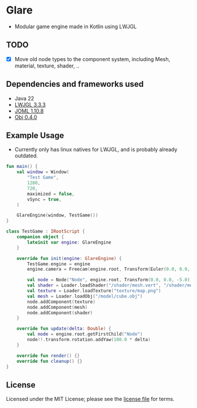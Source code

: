 # Glare
- Modular game engine made in Kotlin using LWJGL

## TODO
- [x] Move old node types to the component system, including Mesh, material, texture, shader, ..

## Dependencies and frameworks used
- Java 22
- [LWJGL 3.3.3](https://www.lwjgl.org/)
- [JOML 1.10.8](https://github.com/JOML-CI/JOML)
- [Obj 0.4.0](https://github.com/javagl/Obj)

## Example Usage
- Currently only has linux natives for LWJGL, and is probably already outdated. 
```kotlin
fun main() {
    val window = Window(
        "Test Game",
        1280,
        720,
        maximized = false,
        vSync = true,
    )

    GlareEngine(window, TestGame())
}

class TestGame : IRootScript {
    companion object {
        lateinit var engine: GlareEngine
    }

    override fun init(engine: GlareEngine) {
        TestGame.engine = engine
        engine.camera = Freecam(engine.root, Transform(Euler(0.0, 0.0, -90.0)))

        val node = Node("Node", engine.root, Transform(0.0, 0.0, -5.0))
        val shader = Loader.loadShader("/shader/mesh.vert", "/shader/mesh.frag")
        val texture = Loader.loadTexture("texture/map.png")
        val mesh = Loader.loadObj("/model/cube.obj")
        node.addComponent(texture)
        node.addComponent(mesh)
        node.addComponent(shader)
    }

    override fun update(delta: Double) {
        val node = engine.root.getFirstChild("Node")
        node!!.transform.rotation.addYaw(100.0 * delta)
    }

    override fun render() {}
    override fun cleanup() {}
}
```

## License
Licensed under the MIT License; please see the [license file](LICENSE) for terms.
